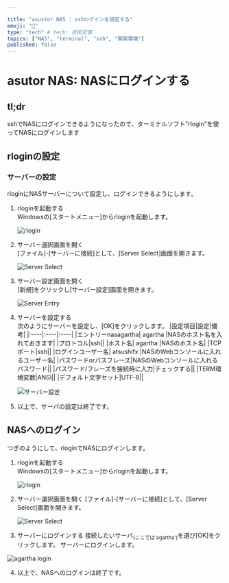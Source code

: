 ```yaml
---

title: "asustor NAS : sshログインを設定する"
emoji: "🍆"
type: "tech" # tech: 技術記事
topics: ["NAS", "terminal", "ssh", "開発環境"]
published: false
---
```

# asutor NAS: NASにログインする

## tl;dr

sshでNASにログインできるようになったので、ターミナルソフト"rlogin"を使ってNASにログインします


## rloginの設定
### サーバーの設定
rloginにNASサーバーについて設定し、ログインできるようにします。

1. rloginを起動する  
    Windowsの[スタートメニュー]からrloginを起動します。
    
   ![rlogin](https://i.imgur.com/DdoEVa5l.jpg)

2. サーバー選択画面を開く  
   [ファイル]-[サーバーに接続]として、[Server Select]画面を開きます。 
   
   ![Server Select](https://i.imgur.com/oYrXkFdl.jpg)

3. サーバー設定画面を開く  
   [新規]をクリックし[サーバー設定]画面を開きます。
   
   ![Server Entry](https://i.imgur.com/3u8egrR.jpg)

4. サーバーを設定する  
    次のようにサーバーを設定し、[OK]をクリックします。
    |設定項目|設定|備考|
    |:----|:----|:----|
    |エントリーnasagartha| agartha   |NASのホスト名を入れておきます|
    |プロトコル|ssh||
    |ホスト名| agartha  |NASのホスト名|
    |TCPポート|ssh||
    |ログインユーザー名| atsushifx |NASのWebコンソールに入れるユーザー名|
    |パスワードorパスフレーズ|NASのWebコンソールに入れるパスワード||
    |パスワード/フレーズを接続時に入力|チェックする||
    |TERM環境変数|ANSI||
    |デフォルト文字セット|UTF-8||
    
    ![サーバー設定](https://i.imgur.com/5SGHnIP.jpg)


5. 以上で、サーバの設定は終了です。

## NASへのログイン
つぎのようにして、rloginでNASにログインします。

1. rloginを起動する  
    Windowsの[スタートメニュー]からrloginを起動します。
    
   ![rlogin](https://i.imgur.com/DdoEVa5l.jpg)

2. サーバー選択画面を開く 
   [ファイル]-[サーバーに接続]として、[Server Select]画面を開きます。
    
    ![Server Select](https://i.imgur.com/FUCaiDH.jpg)
   
3.  サーバーにログインする
   接続したいサーバ<sub>(ここでは'agartha')</sub>を選び[OK]をクリックします。
   サーバーにログインします。
   
   ![agartha login](https://i.imgur.com/T3RbWzQ.jpg)

4. 以上で、NASへのログインは終了です。

